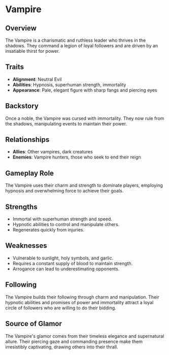# Vampire

## Overview
The Vampire is a charismatic and ruthless leader who thrives in the shadows. They command a legion of loyal followers and are driven by an insatiable thirst for power.

## Traits
- **Alignment**: Neutral Evil
- **Abilities**: Hypnosis, superhuman strength, immortality
- **Appearance**: Pale, elegant figure with sharp fangs and piercing eyes

## Backstory
Once a noble, the Vampire was cursed with immortality. They now rule from the shadows, manipulating events to maintain their power.

## Relationships
- **Allies**: Other vampires, dark creatures
- **Enemies**: Vampire hunters, those who seek to end their reign

## Gameplay Role
The Vampire uses their charm and strength to dominate players, employing hypnosis and overwhelming force to achieve their goals.

## Strengths
- Immortal with superhuman strength and speed.
- Hypnotic abilities to control and manipulate others.
- Regenerates quickly from injuries.

## Weaknesses
- Vulnerable to sunlight, holy symbols, and garlic.
- Requires a constant supply of blood to maintain strength.
- Arrogance can lead to underestimating opponents.

## Following
The Vampire builds their following through charm and manipulation. Their hypnotic abilities and promises of power and immortality attract a loyal circle of followers who are willing to do their bidding.

## Source of Glamor
The Vampire's glamor comes from their timeless elegance and supernatural allure. Their piercing gaze and commanding presence make them irresistibly captivating, drawing others into their thrall.
